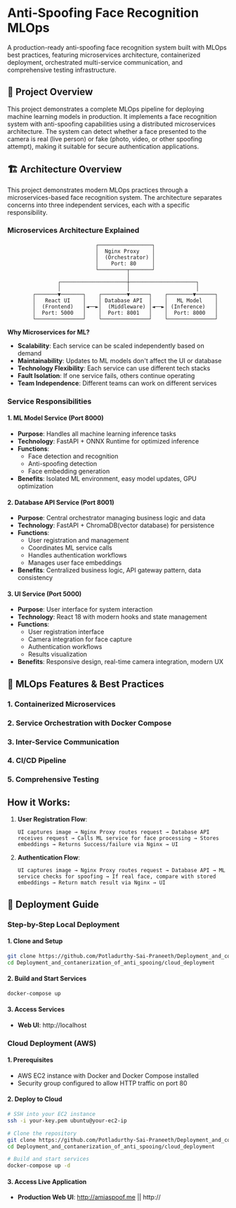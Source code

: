 # Anti-Spoofing Face Recognition MLOps

A production-ready anti-spoofing face recognition system built with MLOps best practices, featuring microservices architecture, containerized deployment, orchestrated multi-service communication, and comprehensive testing infrastructure.

## 🎯 Project Overview

This project demonstrates a complete MLOps pipeline for deploying machine learning models in production. It implements a face recognition system with anti-spoofing capabilities using a distributed microservices architecture. The system can detect whether a face presented to the camera is real (live person) or fake (photo, video, or other spoofing attempt), making it suitable for secure authentication applications.

## 🏗️ Architecture Overview

This project demonstrates modern MLOps practices through a microservices-based face recognition system. The architecture separates concerns into three independent services, each with a specific responsibility.

### Microservices Architecture Explained

```
                            ┌─────────────────┐
                            │  Nginx Proxy    │
                            │  (Orchestrator) │
                            │    Port: 80     │
                            └─────────┬───────┘
                                      │
                ┌─────────────────────┼─────────────────────┐
                │                     │                     │
        ┌───────▼───────┐    ┌────────▼──────┐    ┌────────▼──────┐
        │   React UI    │    │ Database API  │    │   ML Model    │
        │  (Frontend)   │◄──►│  (Middleware) │◄──►│ (Inference)   │
        │  Port: 5000   │    │  Port: 8001   │    │  Port: 8000   │
        └───────────────┘    └───────────────┘    └───────────────┘
```

**Why Microservices for ML?**
- **Scalability**: Each service can be scaled independently based on demand
- **Maintainability**: Updates to ML models don't affect the UI or database
- **Technology Flexibility**: Each service can use different tech stacks
- **Fault Isolation**: If one service fails, others continue operating
- **Team Independence**: Different teams can work on different services

### Service Responsibilities

#### 1. **ML Model Service (Port 8000)**
- **Purpose**: Handles all machine learning inference tasks
- **Technology**: FastAPI + ONNX Runtime for optimized inference
- **Functions**: 
  - Face detection and recognition
  - Anti-spoofing detection
  - Face embedding generation
- **Benefits**: Isolated ML environment, easy model updates, GPU optimization

#### 2. **Database API Service (Port 8001)**
- **Purpose**: Central orchestrator managing business logic and data
- **Technology**: FastAPI + ChromaDB(vector database) for persistence
- **Functions**:
  - User registration and management
  - Coordinates ML service calls
  - Handles authentication workflows
  - Manages user face embeddings
- **Benefits**: Centralized business logic, API gateway pattern, data consistency

#### 3. **UI Service (Port 5000)**
- **Purpose**: User interface for system interaction
- **Technology**: React 18 with modern hooks and state management
- **Functions**:
  - User registration interface
  - Camera integration for face capture
  - Authentication workflows
  - Results visualization
- **Benefits**: Responsive design, real-time camera integration, modern UX


## 🚀 MLOps Features & Best Practices

### 1. **Containerized Microservices**
### 2. **Service Orchestration with Docker Compose**
### 3. **Inter-Service Communication**
### 4. **CI/CD Pipeline**
### 5. **Comprehensive Testing**


## How it Works:
1. **User Registration Flow**:
   ```
   UI captures image → Nginx Proxy routes request → Database API receives request → Calls ML service for face processing → Stores embeddings → Returns Success/failure via Nginx → UI
   ```

2. **Authentication Flow**:
   ```
   UI captures image → Nginx Proxy routes request → Database API → ML service checks for spoofing → If real face, compare with stored embeddings → Return match result via Nginx → UI
   ```

## 🚀 Deployment Guide

### Step-by-Step Local Deployment

#### 1. **Clone and Setup**
```bash
git clone https://github.com/Potladurthy-Sai-Praneeth/Deployment_and_contanerization_of_anti_spooing.git
cd Deployment_and_contanerization_of_anti_spooing/cloud_deployment
```

#### 2. **Build and Start Services**
```bash
docker-compose up 
```

#### 3. **Access Services**
- **Web UI**: http://localhost

### Cloud Deployment (AWS)

#### 1. **Prerequisites**
- AWS EC2 instance with Docker and Docker Compose installed
- Security group configured to allow HTTP traffic on port 80

#### 2. **Deploy to Cloud**
```bash
# SSH into your EC2 instance
ssh -i your-key.pem ubuntu@your-ec2-ip

# Clone the repository
git clone https://github.com/Potladurthy-Sai-Praneeth/Deployment_and_contanerization_of_anti_spooing.git
cd Deployment_and_contanerization_of_anti_spooing/cloud_deployment

# Build and start services
docker-compose up -d
```

#### 3. **Access Live Application**
- **Production Web UI**: http://amiaspoof.me || http://<your-ec2-ip>
